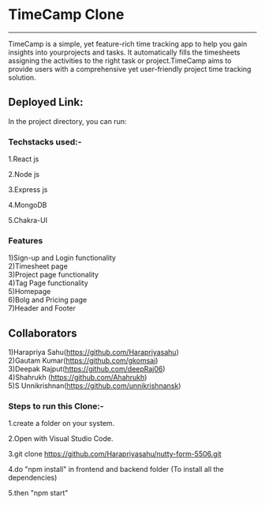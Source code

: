 # TimeCamp Clone
<hr/>


TimeCamp is a simple, yet feature-rich time tracking app to help you gain insights into yourprojects and tasks. It automatically fills the timesheets assigning the activities to the right task or project.TimeCamp aims to provide users with a comprehensive yet user-friendly project time tracking solution.

## Deployed Link:

In the project directory, you can run:

### Techstacks used:-
1.React js

2.Node js

3.Express js

4.MongoDB

5.Chakra-UI

### Features
1)Sign-up and Login functionality  <br/>
2)Timesheet page  <br/>
3)Project page functionality <br/>
4)Tag Page functionality <br/>
5)Homepage  <br/>
6)Bolg and Pricing page <br/>
7)Header and Footer <br/>


## Collaborators
1)Harapriya Sahu(https://github.com/Harapriyasahu) <br/>
2)Gautam Kumar(https://github.com/gkomsai)  <br/>
3)Deepak Rajput(https://github.com/deepRaj06)  <br/>
4)Shahrukh (https://github.com/Ahahrukh)  <br/>
5)S Unnikrishnan(https://github.com/unnikrishnansk)


### Steps to run this Clone:-

1.create a folder on your system.

2.Open with Visual Studio Code.

3.git clone https://github.com/Harapriyasahu/nutty-form-5506.git

4.do "npm install" in frontend and backend folder  (To install all the dependencies)

5.then "npm start"
